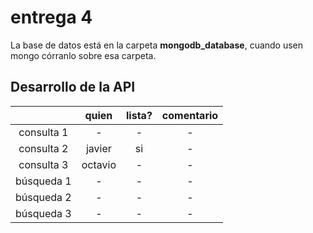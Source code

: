 # entrega 4
La base de datos está en la carpeta **mongodb_database**, cuando usen mongo córranlo sobre esa carpeta.


## Desarrollo de la API
|  | quien | lista? | comentario |
|:----------:|:-------:|:------:|:----------:|
| consulta 1 | - | - | - |
| consulta 2 | javier | si | - |
| consulta 3 | octavio | - | - |
| búsqueda 1 | - | - | - |
| búsqueda 2 | - | - | - |
| búsqueda 3 | - | - | - |
